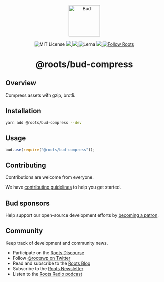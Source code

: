 <p align="center">
  <img alt="Bud" src="https://cdn.roots.io/app/uploads/logo-bud.svg" height="100">
</p>

<p align="center">
  <img alt="MIT License" src="https://img.shields.io/github/license/roots/bud?color=%23525ddc&style=flat-square">
  <a href="https://www.npmjs.com/package/@roots/bud-compress">
    <img src="https://img.shields.io/npm/v/@roots/bud-compress.svg?color=%23525ddc&style=flat-square" />
  </a>
  <a href="https://codeclimate.com/github/roots/bud-support/maintainability">
    <img src="https://img.shields.io/codeclimate/maintainability/roots/bud-support?color=%23525ddc&style=flat-square" />
  </a>
  <img alt="Lerna" src="https://img.shields.io/github/lerna-json/v/roots/bud?color=%23525ddc&style=flat-square">
  <a href="Typescript" src="https://github.com/roots/bud/tree/stable/typings">
    <img src="https://img.shields.io/badge/typings-%40roots%2Fbud--typings-%23525ddc" />
  </a>
  <a href="https://twitter.com/rootswp">
    <img alt="Follow Roots" src="https://img.shields.io/twitter/follow/rootswp.svg?color=%23525ddc&style=flat-square" />
  </a>
</p>

<h1 align="center">
  <strong>@roots/bud-compress</strong>
</h1>

## Overview

Compress assets with gzip, brotli.

## Installation

```sh
yarn add @roots/bud-compress --dev
```

## Usage

```js
bud.use(require("@roots/bud-compress"));
```

## Contributing

Contributions are welcome from everyone.

We have [contributing guidelines](https://github.com/roots/guidelines/blob/master/CONTRIBUTING.md) to help you get started.

## Bud sponsors

Help support our open-source development efforts by [becoming a patron](https://www.patreon.com/rootsdev).

## Community

Keep track of development and community news.

- Participate on the [Roots Discourse](https://discourse.roots.io/)
- Follow [@rootswp on Twitter](https://twitter.com/rootswp)
- Read and subscribe to the [Roots Blog](https://roots.io/blog/)
- Subscribe to the [Roots Newsletter](https://roots.io/subscribe/)
- Listen to the [Roots Radio podcast](https://roots.io/podcast/)
